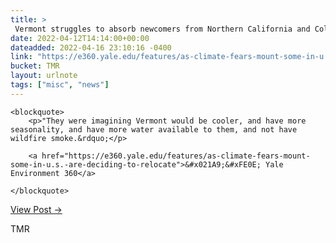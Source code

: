 ```yaml
---
title: > 
 Vermont struggles to absorb newcomers from Northern California and Colorado looking for a safe haven from climate change.
date: 2022-04-12T14:14:00+00:00
dateadded: 2022-04-16 23:10:16 -0400
link: "https://e360.yale.edu/features/as-climate-fears-mount-some-in-u.s.-are-deciding-to-relocate"
bucket: TMR
layout: urlnote
tags: ["misc", "news"]
--- 
```




  
    
  

  
    <blockquote>
        <p>"They were imagining Vermont would be cooler, and have more seasonality, and have more water available to them, and not have wildfire smoke.&rdquo;</p>
        
        <a href="https://e360.yale.edu/features/as-climate-fears-mount-some-in-u.s.-are-deciding-to-relocate">&#x021A9;&#xFE0E; Yale Environment 360</a>
        
    </blockquote>
  
  <p><a href="https://themorningnews.org/p/vermont-struggles-to-absorb-newcomers-from-northern-california">View Post &rarr;</a></p>



 <!-- end excerpt --> 
<div class='bucket'><a class='internal-link' src='_notes/buckets/TMR'>TMR</a></div> 
